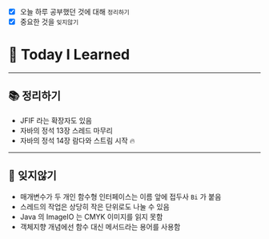 - [x]  오늘 하루 공부했던 것에 대해 `정리하기`
- [x]  중요한 것을 `잊지않기`

# 🚩 Today I Learned

---

## 📚 정리하기
* JFIF 라는 확장자도 있음
* 자바의 정석 13장 스레드 마무리
* 자바의 정석 14장 람다와 스트림 시작 🔥

---

## 🔖 잊지않기
* 매개변수가 두 개인 함수형 인터페이스는 이름 앞에 접두사 `Bi` 가 붙음
* 스레드의 작업은 상당히 작은 단위로도 나눌 수 있음
* Java 의 ImageIO 는 CMYK 이미지를 읽지 못함
* 객체지향 개념에선 함수 대신 메서드라는 용어를 사용함
